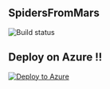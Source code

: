 ## SpidersFromMars

![Build status](https://helaili.visualstudio.com/_apis/public/build/definitions/d9cf02d4-6723-4346-a726-477315b23501/5/badge)

## Deploy on Azure  !!
 [![Deploy to Azure](https://azuredeploy.net/deploybutton.png)](https://azuredeploy.net/)  
 

